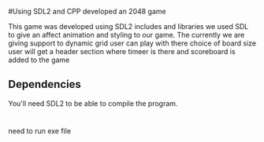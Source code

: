 #Using SDL2 and CPP developed an 2048 game


This game was developed using SDL2 includes and libraries we used SDL to give an affect animation and styling to our game.
The currently we are giving support to dynamic grid user can play with there choice of board size user will get a header section where timeer is there and scoreboard is added to the game


## Dependencies
You'll need SDL2 to be able to compile the program.

#
need to run exe file 
